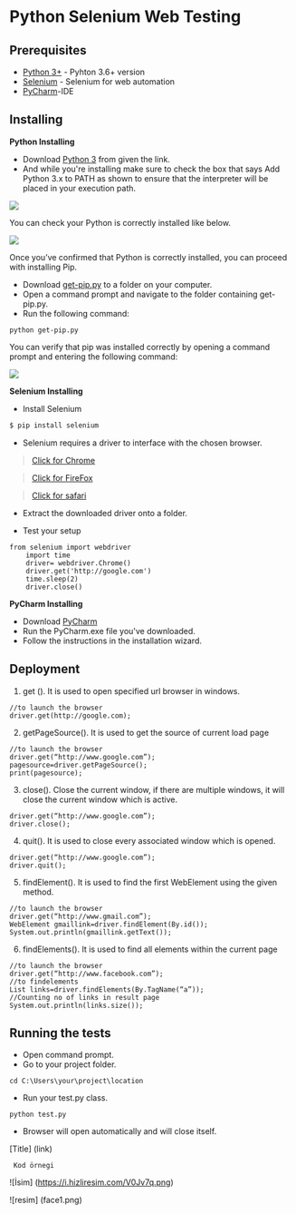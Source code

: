 # Python Selenium Web Testing

## Prerequisites
* [Python 3+](https://www.python.org/download/releases/3.0/?) - Pyhton 3.6+ version
* [Selenium](https://github.com/SeleniumHQ/selenium) - Selenium for web automation
* [PyCharm](https://www.jetbrains.com/pycharm/)-IDE

## Installing 
**Python Installing**

* Download [Python 3](https://www.python.org/download/releases/3.0/?) from given the link.  
* And while you're installing make sure to check the box that says Add Python 3.x to PATH as shown to ensure that the interpreter will be placed in your execution path.

![ ](https://user-images.githubusercontent.com/22459679/53161894-e786ec80-35db-11e9-89ec-dbd807c9c3b0.PNG)

You can check your Python is correctly installed like below.

![ ](https://user-images.githubusercontent.com/22459679/53161895-e81f8300-35db-11e9-9b7e-753a292c6fe2.PNG)

Once you’ve confirmed that Python is correctly installed, you can proceed with installing Pip.
* Download [get-pip.py](https://bootstrap.pypa.io/get-pip.py) to a folder on your computer.
* Open a command prompt and navigate to the folder containing get-pip.py.
* Run the following command:
```
python get-pip.py
```
You can verify that pip was installed correctly by opening a command prompt and entering the following command:

![ ](https://user-images.githubusercontent.com/22459679/53163696-b7414d00-35df-11e9-9e18-61a90c0f311b.PNG)

**Selenium Installing**

* Install Selenium 
```sh
$ pip install selenium
```

* Selenium requires a driver to interface with the chosen browser.
 >  [Click for Chrome](https://sites.google.com/a/chromium.org/chromedriver/downloads)
 
 >  [Click for FireFox](https://github.com/mozilla/geckodriver/releases)
 
 >  [Click for safari](https://webkit.org/blog/6900/webdriver-support-in-safari-10)

* Extract the downloaded driver onto a folder.

* Test your setup

```
from selenium import webdriver
    import time
    driver= webdriver.Chrome()
    driver.get('http://google.com')
    time.sleep(2)
    driver.close()
```
**PyCharm Installing**

* Download [PyCharm](https://www.jetbrains.com/pycharm/)
* Run the PyCharm.exe file you've downloaded.
* Follow the instructions in the installation wizard.

## Deployment


1. get ().
It is used to open specified url browser in windows.
```
//to launch the browser
driver.get(http://google.com);
```

2. getPageSource().
It is used to get the source of current load page
```
//to launch the browser
driver.get(“http://www.google.com”);
pagesource=driver.getPageSource();
print(pagesource);
```
3. close().
Close the current window, if there are multiple windows, it will close the current window which is active.
```
driver.get(“http://www.google.com”);
driver.close();
```
4. quit().
It is used to close every associated window which is opened.
```
driver.get(“http://www.google.com”);
driver.quit();
```
5. findElement().
It is used to find the first WebElement using the given method.
```
//to launch the browser
driver.get(“http://www.gmail.com”);
WebElement gmaillink=driver.findElement(By.id());
System.out.println(gmaillink.getText());
```
6. findElements().
It is used to find all elements within the current page
```
//to launch the browser
driver.get(“http://www.facebook.com”);
//to findelements
List links=driver.findElements(By.TagName(“a”));
//Counting no of links in result page
System.out.println(links.size());
``` 
## Running the tests

* Open command prompt.
* Go to your project folder. 
``` 
cd C:\Users\your\project\location
``` 
* Run your test.py class.
``` 
python test.py
``` 
* Browser will open automatically and will close itself.

[Title] (link) 

<code>  Kod örnegi </code>

![İsim] (https://i.hizliresim.com/V0Jv7q.png)

![resim] (face1.png)
